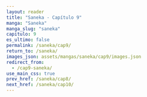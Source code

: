 ```yaml
---
layout: reader
title: "Saneka - Capítulo 9"
manga: "Saneka"
manga_slug: "saneka"
capitulo: 9
es_ultimo: false
permalink: /saneka/cap9/
return_to: /saneka/
images_json: assets/mangas/saneka/cap9/images.json
redirect_from:
  - /cap9-saneka/
use_main_css: true
prev_href: /saneka/cap8/
next_href: /saneka/cap10/
---
```

